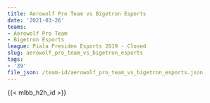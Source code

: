 ```yaml
---
title: Aerowolf Pro Team vs Bigetron Esports
date: '2021-03-26'
teams:
- Aerowolf Pro Team
- Bigetron Esports
league: Piala Presiden Esports 2019 - Closed
slug: aerowolf_pro_team_vs_bigetron_esports
tags:
- '39'
file_json: /team-id/aerowolf_pro_team_vs_bigetron_esports.json
---
```


{{< mlbb_h2h_id >}}
